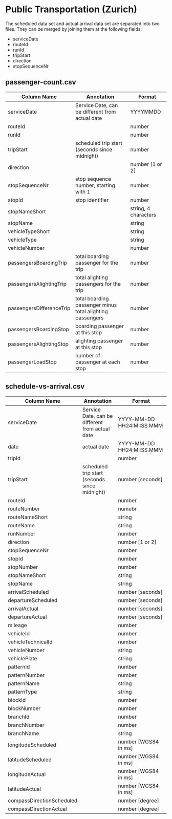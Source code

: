 # Public Transportation (Zurich)

The scheduled data set and actual arrival data set are separated into two files. They can be merged by joining them at the following fields:

* serviceDate
* routeId
* runId
* tripStart
* direction
* stopSequenceNr


## passenger-count.csv

Column Name                 | Annotation                                                | Format
------                      | -------------                                             | ---
serviceDate                        | Service Date, can be different from actual date           | YYYYMMDD
routeId                     |                                                           | number
runId                       |                                                           | number
tripStart                   | scheduled trip start (seconds since midnight)             | number
direction                   |                                                           | number [1 or 2]
stopSequenceNr              | stop sequence number, starting with 1                     | number
stopId                      | stop identifier                                           | number 
stopNameShort               |                                                           | string, 4 characters
stopName                    |                                                           | string
vehicleTypeShort            |                                                           | string
vehicleType                 |                                                           | string
vehicleNumber               |                                                           | number
passengersBoardingTrip      | total boarding passenger for the trip                     | number
passengersAlightingTrip     | total alighting passengers for the trip                   | number
passengersDifferenceTrip    | total boarding passenger minus total alighting passengers | number
passengersBoardingStop      | boarding passenger at this stop                           | number
passengersAlightingStop     | alighting passenger at this stop                          | number
passengerLoadStop           | number of passenger at each stop                          | number



## schedule-vs-arrival.csv

Column Name                 | Annotation                                        | Format
------                      | -------------                                     | -----
serviceDate                 | Service Date, can be different from actual date   | YYYY-MM-DD HH24:MI:SS.MMM
date                        | actual date                                       | YYYY-MM-DD HH24:MI:SS.MMM
tripId                      |                                                   | number
tripStart                   | scheduled trip start (seconds since midnight)     | number [seconds]
routeId                     |                                                   | number
routeNumber                 |                                                   | numebr
routeNameShort              |                                                   | string
routeName                   |                                                   | string
runNumber                   |                                                   | number
direction                   |                                                   | number [1 or 2]
stopSequenceNr              |                                                   | number
stopId                      |                                                   | number
stopNumber                  |                                                   | number
stopNameShort               |                                                   | string
stopName                    |                                                   | string
arrivalScheduled            |                                                   | number [seconds]
departureScheduled          |                                                   | number [seconds]
arrivalActual               |                                                   | number [seconds]
departureActual             |                                                   | number [seconds]
mileage                     |                                                   | number
vehicleId                   |                                                   | number
vehicleTechnicalId          |                                                   | number
vehicleNumber               |                                                   | string
vehiclePlate                |                                                   | string
patternId                   |                                                   | number
patternNumber               |                                                   | number
patternName                 |                                                   | string
patternType                 |                                                   | string
blockId                     |                                                   | number
blockNumber                 |                                                   | number
branchId                    |                                                   | number
branchNumber                |                                                   | number
branchName                  |                                                   | string
longitudeScheduled          |                                                   | number [WGS84 in ms]
latitudeScheduled           |                                                   | number [WGS84 in ms]
longitudeActual             |                                                   | number [WGS84 in ms]
latitudeActual              |                                                   | number [WGS84 in ms]
compassDirectionScheduled   |                                                   | number [degree]
compassDirectionActual      |                                                   | number [degree]
